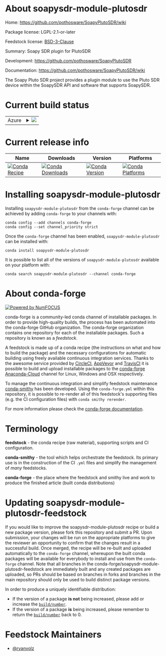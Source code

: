 About soapysdr-module-plutosdr
==============================

Home: https://github.com/pothosware/SoapyPlutoSDR/wiki

Package license: LGPL-2.1-or-later

Feedstock license: [BSD-3-Clause](https://github.com/conda-forge/soapysdr-module-plutosdr-feedstock/blob/master/LICENSE.txt)

Summary: Soapy SDR plugin for PlutoSDR

Development: https://github.com/pothosware/SoapyPlutoSDR

Documentation: https://github.com/pothosware/SoapyPlutoSDR/wiki

The Soapy Pluto SDR project provides a plugin module to use the Pluto SDR device
within the SoapySDR API and software that supports SoapySDR.


Current build status
====================


<table>
    
  <tr>
    <td>Azure</td>
    <td>
      <details>
        <summary>
          <a href="https://dev.azure.com/conda-forge/feedstock-builds/_build/latest?definitionId=9985&branchName=master">
            <img src="https://dev.azure.com/conda-forge/feedstock-builds/_apis/build/status/soapysdr-module-plutosdr-feedstock?branchName=master">
          </a>
        </summary>
        <table>
          <thead><tr><th>Variant</th><th>Status</th></tr></thead>
          <tbody><tr>
              <td>linux_64</td>
              <td>
                <a href="https://dev.azure.com/conda-forge/feedstock-builds/_build/latest?definitionId=9985&branchName=master">
                  <img src="https://dev.azure.com/conda-forge/feedstock-builds/_apis/build/status/soapysdr-module-plutosdr-feedstock?branchName=master&jobName=linux&configuration=linux_64_" alt="variant">
                </a>
              </td>
            </tr><tr>
              <td>linux_aarch64</td>
              <td>
                <a href="https://dev.azure.com/conda-forge/feedstock-builds/_build/latest?definitionId=9985&branchName=master">
                  <img src="https://dev.azure.com/conda-forge/feedstock-builds/_apis/build/status/soapysdr-module-plutosdr-feedstock?branchName=master&jobName=linux&configuration=linux_aarch64_" alt="variant">
                </a>
              </td>
            </tr><tr>
              <td>linux_ppc64le</td>
              <td>
                <a href="https://dev.azure.com/conda-forge/feedstock-builds/_build/latest?definitionId=9985&branchName=master">
                  <img src="https://dev.azure.com/conda-forge/feedstock-builds/_apis/build/status/soapysdr-module-plutosdr-feedstock?branchName=master&jobName=linux&configuration=linux_ppc64le_" alt="variant">
                </a>
              </td>
            </tr><tr>
              <td>osx_64</td>
              <td>
                <a href="https://dev.azure.com/conda-forge/feedstock-builds/_build/latest?definitionId=9985&branchName=master">
                  <img src="https://dev.azure.com/conda-forge/feedstock-builds/_apis/build/status/soapysdr-module-plutosdr-feedstock?branchName=master&jobName=osx&configuration=osx_64_" alt="variant">
                </a>
              </td>
            </tr><tr>
              <td>osx_arm64</td>
              <td>
                <a href="https://dev.azure.com/conda-forge/feedstock-builds/_build/latest?definitionId=9985&branchName=master">
                  <img src="https://dev.azure.com/conda-forge/feedstock-builds/_apis/build/status/soapysdr-module-plutosdr-feedstock?branchName=master&jobName=osx&configuration=osx_arm64_" alt="variant">
                </a>
              </td>
            </tr><tr>
              <td>win_64</td>
              <td>
                <a href="https://dev.azure.com/conda-forge/feedstock-builds/_build/latest?definitionId=9985&branchName=master">
                  <img src="https://dev.azure.com/conda-forge/feedstock-builds/_apis/build/status/soapysdr-module-plutosdr-feedstock?branchName=master&jobName=win&configuration=win_64_" alt="variant">
                </a>
              </td>
            </tr>
          </tbody>
        </table>
      </details>
    </td>
  </tr>
</table>

Current release info
====================

| Name | Downloads | Version | Platforms |
| --- | --- | --- | --- |
| [![Conda Recipe](https://img.shields.io/badge/recipe-soapysdr--module--plutosdr-green.svg)](https://anaconda.org/conda-forge/soapysdr-module-plutosdr) | [![Conda Downloads](https://img.shields.io/conda/dn/conda-forge/soapysdr-module-plutosdr.svg)](https://anaconda.org/conda-forge/soapysdr-module-plutosdr) | [![Conda Version](https://img.shields.io/conda/vn/conda-forge/soapysdr-module-plutosdr.svg)](https://anaconda.org/conda-forge/soapysdr-module-plutosdr) | [![Conda Platforms](https://img.shields.io/conda/pn/conda-forge/soapysdr-module-plutosdr.svg)](https://anaconda.org/conda-forge/soapysdr-module-plutosdr) |

Installing soapysdr-module-plutosdr
===================================

Installing `soapysdr-module-plutosdr` from the `conda-forge` channel can be achieved by adding `conda-forge` to your channels with:

```
conda config --add channels conda-forge
conda config --set channel_priority strict
```

Once the `conda-forge` channel has been enabled, `soapysdr-module-plutosdr` can be installed with:

```
conda install soapysdr-module-plutosdr
```

It is possible to list all of the versions of `soapysdr-module-plutosdr` available on your platform with:

```
conda search soapysdr-module-plutosdr --channel conda-forge
```


About conda-forge
=================

[![Powered by
NumFOCUS](https://img.shields.io/badge/powered%20by-NumFOCUS-orange.svg?style=flat&colorA=E1523D&colorB=007D8A)](https://numfocus.org)

conda-forge is a community-led conda channel of installable packages.
In order to provide high-quality builds, the process has been automated into the
conda-forge GitHub organization. The conda-forge organization contains one repository
for each of the installable packages. Such a repository is known as a *feedstock*.

A feedstock is made up of a conda recipe (the instructions on what and how to build
the package) and the necessary configurations for automatic building using freely
available continuous integration services. Thanks to the awesome service provided by
[CircleCI](https://circleci.com/), [AppVeyor](https://www.appveyor.com/)
and [TravisCI](https://travis-ci.com/) it is possible to build and upload installable
packages to the [conda-forge](https://anaconda.org/conda-forge)
[Anaconda-Cloud](https://anaconda.org/) channel for Linux, Windows and OSX respectively.

To manage the continuous integration and simplify feedstock maintenance
[conda-smithy](https://github.com/conda-forge/conda-smithy) has been developed.
Using the ``conda-forge.yml`` within this repository, it is possible to re-render all of
this feedstock's supporting files (e.g. the CI configuration files) with ``conda smithy rerender``.

For more information please check the [conda-forge documentation](https://conda-forge.org/docs/).

Terminology
===========

**feedstock** - the conda recipe (raw material), supporting scripts and CI configuration.

**conda-smithy** - the tool which helps orchestrate the feedstock.
                   Its primary use is in the construction of the CI ``.yml`` files
                   and simplify the management of *many* feedstocks.

**conda-forge** - the place where the feedstock and smithy live and work to
                  produce the finished article (built conda distributions)


Updating soapysdr-module-plutosdr-feedstock
===========================================

If you would like to improve the soapysdr-module-plutosdr recipe or build a new
package version, please fork this repository and submit a PR. Upon submission,
your changes will be run on the appropriate platforms to give the reviewer an
opportunity to confirm that the changes result in a successful build. Once
merged, the recipe will be re-built and uploaded automatically to the
`conda-forge` channel, whereupon the built conda packages will be available for
everybody to install and use from the `conda-forge` channel.
Note that all branches in the conda-forge/soapysdr-module-plutosdr-feedstock are
immediately built and any created packages are uploaded, so PRs should be based
on branches in forks and branches in the main repository should only be used to
build distinct package versions.

In order to produce a uniquely identifiable distribution:
 * If the version of a package **is not** being increased, please add or increase
   the [``build/number``](https://docs.conda.io/projects/conda-build/en/latest/resources/define-metadata.html#build-number-and-string).
 * If the version of a package **is** being increased, please remember to return
   the [``build/number``](https://docs.conda.io/projects/conda-build/en/latest/resources/define-metadata.html#build-number-and-string)
   back to 0.

Feedstock Maintainers
=====================

* [@ryanvolz](https://github.com/ryanvolz/)

